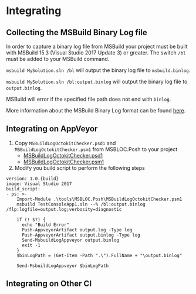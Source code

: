 # Integrating

## Collecting the MSBuild Binary Log file

In order to capture a binary log file from MSBuild your project must be built with MSBuild 15.3 (Visual Studio 2017 Update 3) or greater. The switch `/bl` must be added to your MSBuild command.

`msbuild MySolution.sln /bl` will output the binary log file to `msbuild.binlog`.

`msbuild MySolution.sln /bl:output.binlog` will output the binary log file to `output.binlog`.

MSBuild will error if the specified file path does not end with `binlog`.

More information about the MSBuild Binary Log format can be found [here](http://msbuildlog.com/).

## Integrating on AppVeyor

1. Copy `MSBuildLogOctokitChecker.psd1` and `MSBuildLogOctokitChecker.psm1` from MSBLOC.Posh to your project
   - [MSBuildLogOctokitChecker.psd1](../MSBLOC.Post/MSBuildLogOctokitChecker.psd1)
   - [MSBuildLogOctokitChecker.psm1](../MSBLOC.Post/MSBuildLogOctokitChecker.psm1)
1. Modify you build script to perform the following steps
```
version: 1.0.{build}
image: Visual Studio 2017
build_script:
- ps: >-
    Import-Module .\tools\MSBLOC.Posh\MSBuildLogOctokitChecker.psm1
    msbuild TestConsoleApp1.sln --% /bl:output.binlog /flp:logfile=output.log;verbosity=diagnostic
    
    if (! $?) {
      echo "Build Error"
      Push-AppveyorArtifact output.log -Type log
      Push-AppveyorArtifact output.binlog -Type log
      Send-MsbuildLogAppveyor output.binlog
      exit -1
    }
    $binLogPath = (Get-Item -Path ".\").FullName + "\output.binlog"
    
    Send-MsbuildLogAppveyor $binLogPath
```

## Integrating on Other CI
